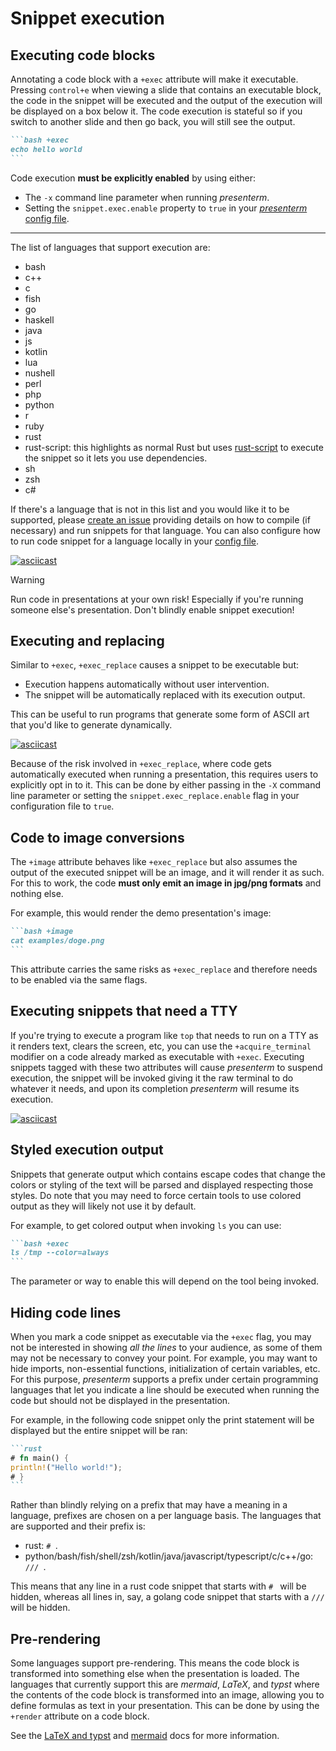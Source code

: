 # Snippet execution

## Executing code blocks

Annotating a code block with a `+exec` attribute will make it executable. Pressing `control+e` when viewing a slide that 
contains an executable block, the code in the snippet will be executed and the output of the execution will be displayed 
on a box below it. The code execution is stateful so if you switch to another slide and then go back, you will still see 
the output.

~~~markdown
```bash +exec
echo hello world
```
~~~

Code execution **must be explicitly enabled** by using either:

* The `-x` command line parameter when running _presenterm_.
* Setting the `snippet.exec.enable` property to `true` in your [_presenterm_ config 
file](../../configuration/settings.md#snippet-execution).

---

The list of languages that support execution are:

* bash
* c++
* c
* fish
* go
* haskell
* java
* js
* kotlin
* lua
* nushell
* perl
* php
* python
* r
* ruby
* rust
* rust-script: this highlights as normal Rust but uses [rust-script](https://rust-script.org/) to execute the snippet so 
it lets you use dependencies.
* sh
* zsh
* c#

If there's a language that is not in this list and you would like it to be supported, please [create an 
issue](https://github.com/mfontanini/presenterm/issues/new) providing details on how to compile (if necessary) and run 
snippets for that language. You can also configure how to run code snippet for a language locally in your [config 
file](../../configuration/settings.md#custom-snippet-executors).

[![asciicast](https://asciinema.org/a/BbAY817esxagCgPtnKUwgYnHr.svg)](https://asciinema.org/a/BbAY817esxagCgPtnKUwgYnHr)

> [!warning]
> Run code in presentations at your own risk! Especially if you're running someone else's presentation. Don't blindly 
> enable snippet execution!

## Executing and replacing

Similar to `+exec`, `+exec_replace` causes a snippet to be executable but:

* Execution happens automatically without user intervention.
* The snippet will be automatically replaced with its execution output.

This can be useful to run programs that generate some form of ASCII art that you'd like to generate dynamically.

[![asciicast](https://asciinema.org/a/hklQARZKb5sP5mavL4cGgbYXD.svg)](https://asciinema.org/a/hklQARZKb5sP5mavL4cGgbYXD)

Because of the risk involved in `+exec_replace`, where code gets automatically executed when running a presentation, 
this requires users to explicitly opt in to it. This can be done by either passing in the `-X` command line parameter
or setting the `snippet.exec_replace.enable` flag in your configuration file to `true`. 

## Code to image conversions

The `+image` attribute behaves like `+exec_replace` but also assumes the output of the executed snippet will be an 
image, and it will render it as such. For this to work, the code **must only emit an image in jpg/png formats** and 
nothing else.

For example, this would render the demo presentation's image:

~~~markdown
```bash +image
cat examples/doge.png
```
~~~

This attribute carries the same risks as `+exec_replace` and therefore needs to be enabled via the same flags.

## Executing snippets that need a TTY

If you're trying to execute a program like `top` that needs to run on a TTY as it renders text, clears the screen, etc, 
you can use the `+acquire_terminal` modifier on a code already marked as executable with `+exec`. Executing snippets 
tagged with these two attributes will cause _presenterm_ to suspend execution, the snippet will be invoked giving it the 
raw terminal to do whatever it needs, and upon its completion _presenterm_ will resume its execution.

[![asciicast](https://asciinema.org/a/AHfuJorCNRR8ZEnfwQSDR5vPT.svg)](https://asciinema.org/a/AHfuJorCNRR8ZEnfwQSDR5vPT)

## Styled execution output

Snippets that generate output which contains escape codes that change the colors or styling of the text will be parsed 
and displayed respecting those styles. Do note that you may need to force certain tools to use colored output as they 
will likely not use it by default.

For example, to get colored output when invoking `ls` you can use:

~~~markdown
```bash +exec
ls /tmp --color=always
```
~~~

The parameter or way to enable this will depend on the tool being invoked.

## Hiding code lines

When you mark a code snippet as executable via the `+exec` flag, you may not be interested in showing _all the lines_ to 
your audience, as some of them may not be necessary to convey your point. For example, you may want to hide imports, 
non-essential functions, initialization of certain variables, etc. For this purpose, _presenterm_ supports a prefix 
under certain programming languages that let you indicate a line should be executed when running the code but should not 
be displayed in the presentation.

For example, in the following code snippet only the print statement will be displayed but the entire snippet will be 
ran:

~~~markdown
```rust
# fn main() {
println!("Hello world!");
# }
```
~~~

Rather than blindly relying on a prefix that may have a meaning in a language, prefixes are chosen on a per language 
basis. The languages that are supported and their prefix is:

* rust: `# `.
* python/bash/fish/shell/zsh/kotlin/java/javascript/typescript/c/c++/go: `/// `.

This means that any line in a rust code snippet that starts with `# ` will be hidden, whereas all lines in, say, a 
golang code snippet that starts with a `/// ` will be hidden.

## Pre-rendering 

Some languages support pre-rendering. This means the code block is transformed into something else when the presentation 
is loaded. The languages that currently support this are _mermaid_, _LaTeX_, and _typst_ where the contents of the code 
block is transformed into an image, allowing you to define formulas as text in your presentation. This can be done by 
using the `+render` attribute on a code block.

See the [LaTeX and typst](latex.md) and [mermaid](mermaid.md) docs for more information.

